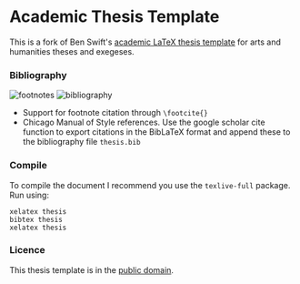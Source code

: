 # Academic Thesis Template

This is a fork of Ben Swift's [academic LaTeX thesis template](https://github.com/benswift/academic-thesis-template)
for arts and humanities theses and exegeses.

### Bibliography

![footnotes](https://cloud.githubusercontent.com/assets/5771172/7110373/24b90836-e1f3-11e4-966e-f6fd01bcff5f.png)
![bibliography](https://cloud.githubusercontent.com/assets/5771172/7110370/210ca864-e1f3-11e4-96c6-ad6dd771392b.png)

- Support for footnote citation through `\footcite{}` 
- Chicago Manual of Style references.
Use the google scholar cite function to export citations in the BibLaTeX 
format and append these to the bibliography file `thesis.bib`

### Compile

To compile the document I recommend you use the `texlive-full` package.
Run using:
```
xelatex thesis
bibtex thesis
xelatex thesis
```

### Licence

This thesis template is in the
[public domain](http://wiki.creativecommons.org/Public_domain).
